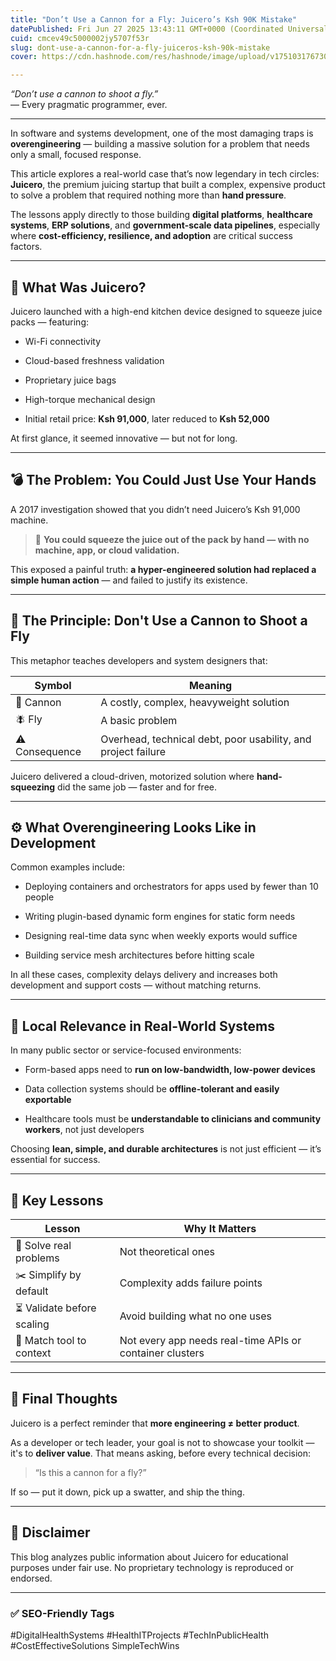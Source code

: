 ```yaml
---
title: "Don’t Use a Cannon for a Fly: Juicero’s Ksh 90K Mistake"
datePublished: Fri Jun 27 2025 13:43:11 GMT+0000 (Coordinated Universal Time)
cuid: cmcev49c5000002jy5707f53r
slug: dont-use-a-cannon-for-a-fly-juiceros-ksh-90k-mistake
cover: https://cdn.hashnode.com/res/hashnode/image/upload/v1751031767308/0cbc0a7b-fd43-49ff-b802-e161c7217a60.png

---
```


*“Don’t use a cannon to shoot a fly.”*  
— Every pragmatic programmer, ever.

---

In software and systems development, one of the most damaging traps is **overengineering** — building a massive solution for a problem that needs only a small, focused response.

This article explores a real-world case that’s now legendary in tech circles: **Juicero**, the premium juicing startup that built a complex, expensive product to solve a problem that required nothing more than **hand pressure**.

The lessons apply directly to those building **digital platforms**, **healthcare systems**, **ERP solutions**, and **government-scale data pipelines**, especially where **cost-efficiency, resilience, and adoption** are critical success factors.

---

## 🧃 What Was Juicero?

Juicero launched with a high-end kitchen device designed to squeeze juice packs — featuring:

* Wi-Fi connectivity
    
* Cloud-based freshness validation
    
* Proprietary juice bags
    
* High-torque mechanical design
    
* Initial retail price: **Ksh 91,000**, later reduced to **Ksh 52,000**
    

At first glance, it seemed innovative — but not for long.

---

## 💣 The Problem: You Could Just Use Your Hands

A 2017 investigation showed that you didn’t need Juicero’s Ksh 91,000 machine.

> 🧃 **You could squeeze the juice out of the pack by hand — with no machine, app, or cloud validation.**

This exposed a painful truth: **a hyper-engineered solution had replaced a simple human action** — and failed to justify its existence.

---

## 🧠 The Principle: Don't Use a Cannon to Shoot a Fly

This metaphor teaches developers and system designers that:

| Symbol | Meaning |
| --- | --- |
| 🧨 Cannon | A costly, complex, heavyweight solution |
| 🪰 Fly | A basic problem |
| ⚠️ Consequence | Overhead, technical debt, poor usability, and project failure |

Juicero delivered a cloud-driven, motorized solution where **hand-squeezing** did the same job — faster and for free.

---

## ⚙️ What Overengineering Looks Like in Development

Common examples include:

* Deploying containers and orchestrators for apps used by fewer than 10 people
    
* Writing plugin-based dynamic form engines for static form needs
    
* Designing real-time data sync when weekly exports would suffice
    
* Building service mesh architectures before hitting scale
    

In all these cases, complexity delays delivery and increases both development and support costs — without matching returns.

---

## 🧾 Local Relevance in Real-World Systems

In many public sector or service-focused environments:

* Form-based apps need to **run on low-bandwidth, low-power devices**
    
* Data collection systems should be **offline-tolerant and easily exportable**
    
* Healthcare tools must be **understandable to clinicians and community workers**, not just developers
    

Choosing **lean, simple, and durable architectures** is not just efficient — it’s essential for success.

---

## 📘 Key Lessons

| Lesson | Why It Matters |
| --- | --- |
| 🧠 Solve real problems | Not theoretical ones |
| ✂️ Simplify by default | Complexity adds failure points |
| ⏳ Validate before scaling | Avoid building what no one uses |
| 🧰 Match tool to context | Not every app needs real-time APIs or container clusters |

---

## 💬 Final Thoughts

Juicero is a perfect reminder that **more engineering ≠ better product**.

As a developer or tech leader, your goal is not to showcase your toolkit — it's to **deliver value**. That means asking, before every technical decision:

> “Is this a cannon for a fly?”

If so — put it down, pick up a swatter, and ship the thing.

---

## 📎 Disclaimer

This blog analyzes public information about Juicero for educational purposes under fair use. No proprietary technology is reproduced or endorsed.

---

### ✅ SEO-Friendly Tags

#DigitalHealthSystems #HealthITProjects #TechInPublicHealth #CostEffectiveSolutions SimpleTechWins